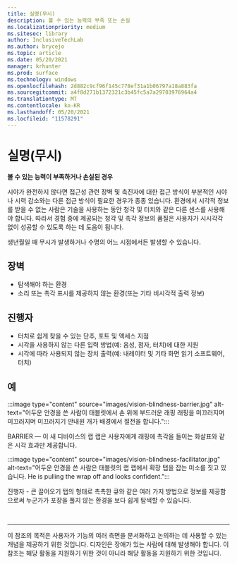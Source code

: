 ```yaml
---
title: 실명(무시)
description: 볼 수 있는 능력의 부족 또는 손실
ms.localizationpriority: medium
ms.sitesec: library
author: InclusiveTechLab
ms.author: brycejo
ms.topic: article
ms.date: 05/20/2021
manager: krhunter
ms.prod: surface
ms.technology: windows
ms.openlocfilehash: 2d882c9cf96f145c778ef31a1b06797a18a883fa
ms.sourcegitcommit: a4f8d271b1372321c3b45fc5a7a29703976964a4
ms.translationtype: MT
ms.contentlocale: ko-KR
ms.lasthandoff: 05/20/2021
ms.locfileid: "11578291"
---
```

# <a name="blindness-sightlessness"></a>실명(무시)

**볼 수 있는 능력이 부족하거나 손실된 경우**

시야가 완전하지 않다면 접근성 관련 장벽 및 촉진자에 대한 접근 방식이 부분적인 시야나 시력 감소와는 다른 접근 방식이 필요한 경우가 종종 있습니다. 환경에서 시각적 정보를 받을 수 없는 사람은 기술을 사용하는 동안 청각 및 터치와 같은 다른 센스를 사용해야 합니다. 따라서 경험 중에 제공되는 청각 및 촉각 정보의 품질은 사용자가 시시각각 없이 성공할 수 있도록 하는 데 도움이 됩니다. 

생년월일 때 무시가 발생하거나 수명의 어느 시점에서든 발생할 수 있습니다.

## <a name="barriers"></a>장벽
* 탐색해야 하는 환경
* 소리 또는 촉각 표시를 제공하지 않는 환경(또는 기타 비시각적 출력 정보)

## <a name="facilitators"></a>진행자
* 터치로 쉽게 찾을 수 있는 단추, 포트 및 액세스 지점
* 시각을 사용하지 않는 다른 입력 방법(예: 음성, 점자, 터치)에 대한 지원
* 시각에 따라 사용되지 않는 장치 출력(예: 내레이터 및 기타 화면 읽기 소프트웨어, 터치)

## <a name="examples"></a>예

:::image type="content" source="images/vision-blindness-barrier.jpg" alt-text="어두운 안경을 쓴 사람이 태블릿에서 손 위에 부드러운 래핑 래핑을 미끄러지며 미끄러지며 미끄러지기 안내원 개가 배경에서 절전을 합니다.":::

BARRIER — 이 새 디바이스의 랩 랩은 사용자에게 래핑에 촉각을 들이는 화살표와 같은 시각 효과만 제공합니다.

:::image type="content" source="images/vision-blindness-facilitator.jpg" alt-text="어두운 안경을 쓴 사람은 태블릿의 랩 랩에서 확장 탭을 잡는 미소를 짓고 있습니다. He is pulling the wrap off and looks confident.":::

진행자 - 큰 끌어오기 탭의 형태로 촉촉한 큐와 같은 여러 가지 방법으로 정보를 제공함으로써 누군가가 포장을 풀지 않는 환경을 보다 쉽게 탐색할 수 있습니다.

&nbsp;

[comment]: # (Footer 문)
___
이 참조의 목적은 사용자가 기능의 여러 측면을 문서화하고 논의하는 데 사용할 수 있는 개념을 제공하기 위한 것입니다. 디자인은 장애가 있는 사람에 대해 발생해야 합니다. 이 참조는 해당 활동을 지원하기 위한 것이 아니라 해당 활동을 지원하기 위한 것입니다. 